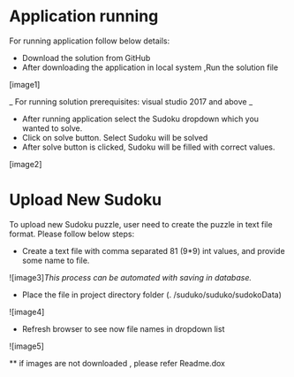 # Application running

 For running application follow below details:

- Download the solution from GitHub
- After downloading the application in local system ,Run the solution file

[image1]

_ For running solution prerequisites: visual studio 2017 and above  _

- After running application select the Sudoku dropdown which you wanted to solve.
- Click on solve button. Select Sudoku will be solved
- After solve button is clicked, Sudoku will be filled with correct values.

 [image2]

# Upload New Sudoku

To upload new Sudoku puzzle, user need to create the puzzle in text file format. Please follow below steps:

- Create a text file with comma separated 81 (9\*9) int values, and provide some name to file.

 ![image3]_This process can be automated with saving in database._

- Place the file in project directory folder (. /suduko/suduko/sudokoData)

 ![image4]
 
- Refresh browser to see now file names in dropdown list

 ![image5]


** if images are not downloaded , please refer Readme.dox
